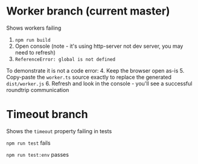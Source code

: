 # Worker branch (current master)

Shows workers failing

1. `npm run build`
2. Open console (note - it's using http-server not dev server, you may need to refresh)
3. `ReferenceError: global is not defined`

To demonstrate it is not a code error:
4. Keep the browser open as-is
5. Copy-paste the `worker.ts` source exactly to replace the generated `dist/worker.js`
6. Refresh and look in the console - you'll see a successful roundtrip communication

# Timeout branch

Shows the `timeout` property failing in tests

`npm run test` fails

`npm run test:env` passes

